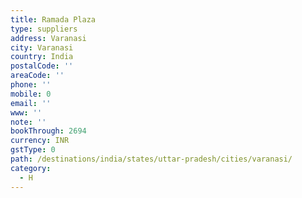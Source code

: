 ```yaml
---
title: Ramada Plaza
type: suppliers
address: Varanasi
city: Varanasi
country: India
postalCode: ''
areaCode: ''
phone: ''
mobile: 0
email: ''
www: ''
note: ''
bookThrough: 2694
currency: INR
gstType: 0
path: /destinations/india/states/uttar-pradesh/cities/varanasi/
category:
  - H
---
```


